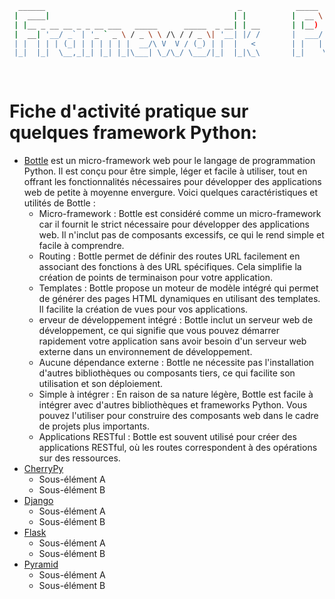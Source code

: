 ```sh
  ______                                           _            _____       _   _                 
 |  ____|                                         | |          |  __ \     | | | |                
 | |__ _ __ __ _ _ __ ___   _____      _____  _ __| | __       | |__) |   _| |_| |__   ___  _ __  
 |  __| '__/ _` | '_ ` _ \ / _ \ \ /\ / / _ \| '__| |/ /       |  ___/ | | | __| '_ \ / _ \| '_ \ 
 | |  | | | (_| | | | | | |  __/\ V  V / (_) | |  |   <        | |   | |_| | |_| | | | (_) | | | |
 |_|  |_|  \__,_|_| |_| |_|\___| \_/\_/ \___/|_|  |_|\_\       |_|    \__, |\__|_| |_|\___/|_| |_|
                                                                       __/ |                      
                                                                      |___/                       
```
# Fiche d'activité pratique sur quelques framework Python:
- [Bottle](Prj-Bottle.md)
  est un micro-framework web pour le langage de programmation Python. Il est conçu pour être simple, léger et facile à utiliser, tout en offrant les fonctionnalités nécessaires pour développer des applications web de petite à moyenne envergure.  Voici quelques caractéristiques et utilités de Bottle :
  - Micro-framework : Bottle est considéré comme un micro-framework car il fournit le strict nécessaire pour développer des applications web. Il n'inclut pas de composants excessifs, ce qui le rend simple et facile à comprendre.
  - Routing : Bottle permet de définir des routes URL facilement en associant des fonctions à des URL spécifiques. Cela simplifie la création de points de terminaison pour votre application.
  - Templates : Bottle propose un moteur de modèle intégré qui permet de générer des pages HTML dynamiques en utilisant des templates. Il facilite la création de vues pour vos applications.
  - erveur de développement intégré : Bottle inclut un serveur web de développement, ce qui signifie que vous pouvez démarrer rapidement votre application sans avoir besoin d'un serveur web externe dans un environnement de développement.
  - Aucune dépendance externe : Bottle ne nécessite pas l'installation d'autres bibliothèques ou composants tiers, ce qui facilite son utilisation et son déploiement.
  - Simple à intégrer : En raison de sa nature légère, Bottle est facile à intégrer avec d'autres bibliothèques et frameworks Python. Vous pouvez l'utiliser pour construire des composants web dans le cadre de projets plus importants.
  - Applications RESTful : Bottle est souvent utilisé pour créer des applications RESTful, où les routes correspondent à des opérations sur des ressources.
- [CherryPy](Prj-CherryPy.md) 
  - Sous-élément A
  - Sous-élément B
- [Django](Prj-Django.md)  
  - Sous-élément A
  - Sous-élément B
- [Flask](Prj-Flask.md)  
  - Sous-élément A
  - Sous-élément B
- [Pyramid](Prj-Pyramid.md)  
  - Sous-élément A
  - Sous-élément B 




